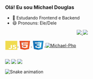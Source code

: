 ### Olá! Eu sou Michael Douglas

- 🌱 Estudando Frontend e Backend
- 😄 Pronouns: Ele/Dele
<div align="center" >
  <a href="https://github.com/michaeld555">
  <img height="150em" src="https://github-readme-stats.vercel.app/api?username=michaeld555&show_icons=true&theme=dracula&include_all_commits=true&count_private=true"/>
  <img height="150em" src="https://github-readme-stats.vercel.app/api/top-langs/?username=michaeld555&layout=compact&langs_count=7&theme=dracula"/>
</div>
  
  <div style="display: inline_block"><br>
  <img align="center" alt="Michael-Js" height="30" width="40" src="https://raw.githubusercontent.com/devicons/devicon/master/icons/javascript/javascript-plain.svg">
  <img align="center" alt="Michael-HTML" height="30" width="40" src="https://raw.githubusercontent.com/devicons/devicon/master/icons/html5/html5-original.svg">
  <img align="center" alt="Michael-CSS" height="30" width="40" src="https://raw.githubusercontent.com/devicons/devicon/master/icons/css3/css3-original.svg">
  <img align="center" alt="Michael-Php" height="30" width="40" src="https://cdn.jsdelivr.net/gh/devicons/devicon/icons/php/php-original.svg">
    
</div>
  
  ##
  
  <div>
  <a href="https://www.instagram.com/michaelfixe/" target="_blank"><img src="https://img.shields.io/badge/-Instagram-%23E4405F?style=for-the-badge&logo=instagram&logoColor=white" target="_blank"></a>
  <a href = "mailto:usermich999@gmail.com"><img src="https://img.shields.io/badge/-Gmail-%23333?style=for-the-badge&logo=gmail&logoColor=white" target="_blank"></a>
  <a href="https://www.linkedin.com/in/michael-douglas-386881229/" target="_blank"><img src="https://img.shields.io/badge/-LinkedIn-%230077B5?style=for-the-badge&logo=linkedin&logoColor=white" target="_blank"></a> 
 
  ![Snake animation](https://github.com/michaeld555/michaeld555/blob/output/github-contribution-grid-snake.svg)
 
</div>
